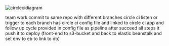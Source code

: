 ![circlecidiagram](https://user-images.githubusercontent.com/77550770/214138000-e944a67f-9aae-44f9-9991-8c8ac5ffde39.png)

team work commit to same repo with different branches circle ci listen or trigger to each branch has circle ci config file and linked to circle ci app
and follow up cycle provided in config file as pipeline after succeed all steps it push it to deploy (front-end to s3-bucket and back to elastic beanstalk and set env to eb to link to db)

